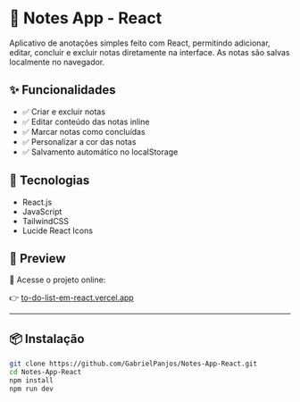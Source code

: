 # 📝 Notes App - React

Aplicativo de anotações simples feito com React, permitindo adicionar, editar, concluir e excluir notas diretamente na interface. As notas são salvas localmente no navegador.

## ✨ Funcionalidades

- ✅ Criar e excluir notas
- ✅ Editar conteúdo das notas inline
- ✅ Marcar notas como concluídas
- ✅ Personalizar a cor das notas
- ✅ Salvamento automático no localStorage

## 🚀 Tecnologias

- React.js
- JavaScript
- TailwindCSS
- Lucide React Icons

## 📸 Preview

🔗 Acesse o projeto online:

👉 [to-do-list-em-react.vercel.app](https://to-do-list-em-react-kappa.vercel.app)

---

## 📦 Instalação

```bash
git clone https://github.com/GabrielPanjos/Notes-App-React.git
cd Notes-App-React
npm install
npm run dev
